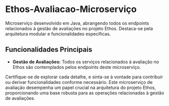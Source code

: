 # Ethos-Avaliacao-Microserviço

Microserviço desenvolvido em Java, abrangendo todos os endpoints relacionados à gestão de avaliações no projeto Ethos. Destaca-se pela arquitetura modular e funcionalidades específicas.

## Funcionalidades Principais

- **Gestão de Avaliações:** Todos os serviços relacionados à avaliação no Ethos são contemplados pelos endpoints deste microserviço.

Certifique-se de explorar cada detalhe, e sinta-se à vontade para contribuir ou derivar funcionalidades conforme necessário. Este microserviço de avaliação desempenha um papel crucial na arquitetura do projeto Ethos, proporcionando uma base robusta para as operações relacionadas à gestão de avaliações.
